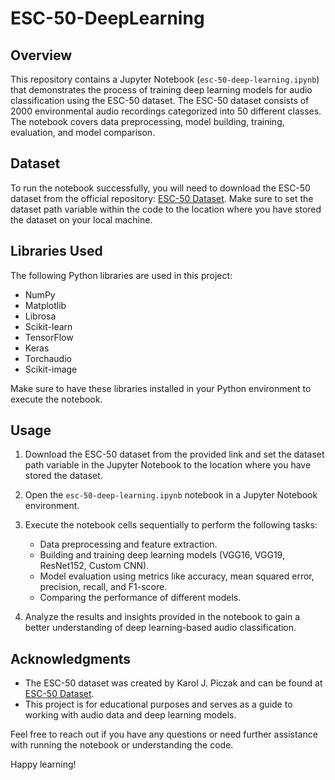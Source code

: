 # ESC-50-DeepLearning

## Overview
This repository contains a Jupyter Notebook (`esc-50-deep-learning.ipynb`) that demonstrates the process of training deep learning models for audio classification using the ESC-50 dataset. The ESC-50 dataset consists of 2000 environmental audio recordings categorized into 50 different classes. The notebook covers data preprocessing, model building, training, evaluation, and model comparison.

## Dataset
To run the notebook successfully, you will need to download the ESC-50 dataset from the official repository: [ESC-50 Dataset](https://github.com/karolpiczak/ESC-50). Make sure to set the dataset path variable within the code to the location where you have stored the dataset on your local machine.

## Libraries Used
The following Python libraries are used in this project:
- NumPy
- Matplotlib
- Librosa
- Scikit-learn
- TensorFlow
- Keras
- Torchaudio
- Scikit-image

Make sure to have these libraries installed in your Python environment to execute the notebook.

## Usage
1. Download the ESC-50 dataset from the provided link and set the dataset path variable in the Jupyter Notebook to the location where you have stored the dataset.

2. Open the `esc-50-deep-learning.ipynb` notebook in a Jupyter Notebook environment.

3. Execute the notebook cells sequentially to perform the following tasks:
   - Data preprocessing and feature extraction.
   - Building and training deep learning models (VGG16, VGG19, ResNet152, Custom CNN).
   - Model evaluation using metrics like accuracy, mean squared error, precision, recall, and F1-score.
   - Comparing the performance of different models.

4. Analyze the results and insights provided in the notebook to gain a better understanding of deep learning-based audio classification.

## Acknowledgments
- The ESC-50 dataset was created by Karol J. Piczak and can be found at [ESC-50 Dataset](https://github.com/karolpiczak/ESC-50).
- This project is for educational purposes and serves as a guide to working with audio data and deep learning models.

Feel free to reach out if you have any questions or need further assistance with running the notebook or understanding the code.

Happy learning!
